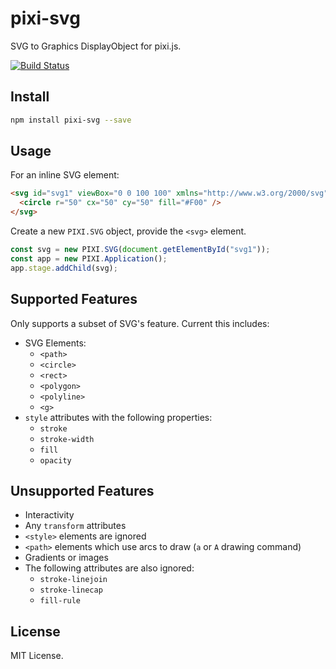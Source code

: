 # pixi-svg

SVG to Graphics DisplayObject for pixi.js.

[![Build Status](https://travis-ci.org/bigtimebuddy/pixi-svg.svg?branch=master)](https://travis-ci.org/bigtimebuddy/pixi-svg)

## Install

```bash
npm install pixi-svg --save
```

## Usage

For an inline SVG element:

```html
<svg id="svg1" viewBox="0 0 100 100" xmlns="http://www.w3.org/2000/svg">
  <circle r="50" cx="50" cy="50" fill="#F00" />
</svg>
```

Create a new `PIXI.SVG` object, provide the `<svg>` element.

```js
const svg = new PIXI.SVG(document.getElementById("svg1"));
const app = new PIXI.Application();
app.stage.addChild(svg);
```

## Supported Features

Only supports a subset of SVG's feature. Current this includes: 
- SVG Elements:
  - `<path>`
  - `<circle>`
  - `<rect>`
  - `<polygon>`
  - `<polyline>`
  - `<g>`
- `style` attributes with the following properties:
  - `stroke`
  - `stroke-width`
  - `fill`
  - `opacity`

## Unsupported Features

- Interactivity
- Any `transform` attributes
- `<style>` elements are ignored
- `<path>` elements which use arcs to draw (`a` or `A` drawing command)
- Gradients or images
- The following attributes are also ignored:
  - `stroke-linejoin`
  - `stroke-linecap`
  - `fill-rule`

## License

MIT License.
